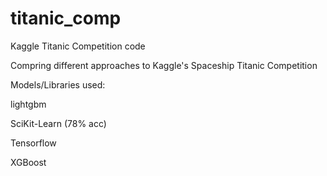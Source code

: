 # titanic_comp
Kaggle Titanic Competition code

Compring different approaches to Kaggle's Spaceship Titanic Competition

Models/Libraries used:

lightgbm 

SciKit-Learn (78% acc)

Tensorflow

XGBoost
